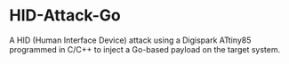 # HID-Attack-Go
A HID (Human Interface Device) attack using a Digispark ATtiny85 programmed in C/C++ to inject a Go-based payload on the target system.
